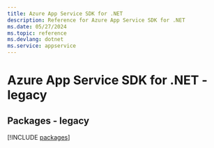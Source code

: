 ```yaml
---
title: Azure App Service SDK for .NET
description: Reference for Azure App Service SDK for .NET
ms.date: 05/27/2024
ms.topic: reference
ms.devlang: dotnet
ms.service: appservice
---
```

# Azure App Service SDK for .NET - legacy
## Packages - legacy
[!INCLUDE [packages](app-service-index.md)]